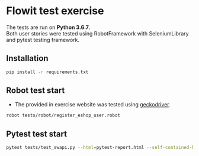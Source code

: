 # Flowit test exercise

The tests are run on **Python 3.6.7**.<br>
Both user stories were tested using RobotFramework with SeleniumLibrary
and pytest testing framework.

## Installation


```sh
pip install -r requirements.txt
```

## Robot test start

* The provided in exercise website was tested using [geckodriver](https://github.com/mozilla/geckodriver/releases).

```sh
robot tests/robot/register_eshop_user.robot
```

## Pytest test start

```sh
pytest tests/test_swapi.py --html=pytest-report.html --self-contained-html
```
